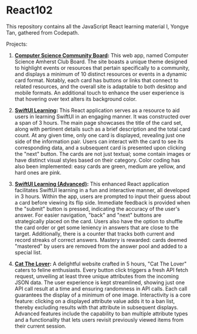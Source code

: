 # React102
This repository contains all the JavaScript React learning material I, Yongye Tan, gathered from Codepath.

Projects:
1. **[Computer Science Community Board](https://github.com/algebra2boy/React102/tree/main/Project/community%20board):**
This web app, named Computer Science Amherst Club Board. The site boasts a unique theme designed to highlight events or resources that pertain specifically to a community, and displays a minimum of 10 distinct resources or events in a dynamic card format. Notably, each card has buttons or links that connect to related resources, and the overall site is adaptable to both desktop and mobile formats. An additional touch to enhance the user experience is that hovering over text alters its background color.

2. **[SwiftUI Learning](https://github.com/algebra2boy/React102/tree/main/Project/swiftui%20learning):**
This React application serves as a resource to aid users in learning SwiftUI in an engaging manner. It was constructed over a span of 3 hours. The main page showcases the title of the card set, along with pertinent details such as a brief description and the total card count. At any given time, only one card is displayed, revealing just one side of the information pair. Users can interact with the card to see its corresponding data, and a subsequent card is presented upon clicking the "next" button. The cards are not just textual; some contain images or have distinct visual styles based on their category. Color coding has also been implemented: easy cards are green, medium are yellow, and hard ones are pink.

3. **[SwiftUI Learning (Advanced)](https://github.com/algebra2boy/React102/tree/main/Project/swiftui%20learning_2):**
This enhanced React application facilitates SwiftUI learning in a fun and interactive manner, all developed in 3 hours. Within the app, users are prompted to input their guess about a card before viewing its flip side. Immediate feedback is provided when the "submit" button is pressed, indicating the accuracy of the user's answer. For easier navigation, "back" and "next" buttons are strategically placed on the card. Users also have the option to shuffle the card order or get some leniency in answers that are close to the target. Additionally, there is a counter that tracks both current and record streaks of correct answers. Mastery is rewarded: cards deemed "mastered" by users are removed from the answer pool and added to a special list.

4. **[Cat The Lover](https://github.com/algebra2boy/React102/tree/main/Project/cat):**
A delightful website crafted in 5 hours, "Cat The Lover" caters to feline enthusiasts. Every button click triggers a fresh API fetch request, unveiling at least three unique attributes from the incoming JSON data. The user experience is kept streamlined, showing just one API call result at a time and ensuring randomness in API calls. Each call guarantees the display of a minimum of one image. Interactivity is a core feature: clicking on a displayed attribute value adds it to a ban list, thereby excluding results with that attribute in subsequent displays. Advanced features include the capability to ban multiple attribute types and a functionality that lets users revisit previously viewed items from their current session.

